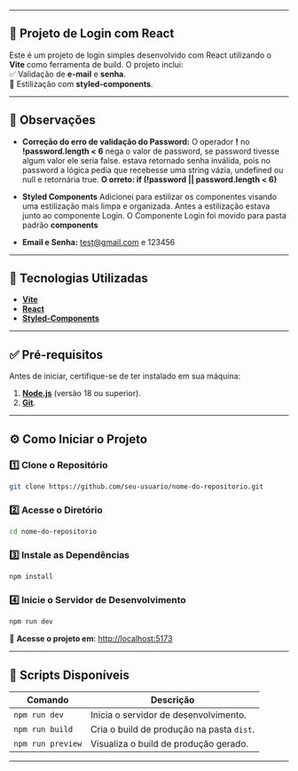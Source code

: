 
---

 ## **🚀 Projeto de Login com React**

Este é um projeto de login simples desenvolvido com React utilizando o **Vite** como ferramenta de build. O projeto inclui:  
✅ Validação de **e-mail** e **senha**.  
🎨 Estilização com **styled-components**.

---

##  **📝 Observações**
- **Correção do erro de validação do Password:** O operador **!**  no   **!password.length < 6** nega o valor de password, se password tivesse algum valor ele seria false. estava retornado senha inválida, pois no password a lógica pedia que recebesse uma string vázia, undefined ou null e retornária true. **O orreto: if (!password || password.length < 6)**

- **Styled Components** Adicionei para estilizar os componentes visando uma estilização mais limpa e organizada. Antes a estilização estava junto ao componente Login. O Componente Login foi movido para pasta padrão **components**

- **Email e Senha:** test@gmail.com e 123456
---

## 🧰 **Tecnologias Utilizadas**
- **[Vite](https://vitejs.dev/)**
- **[React](https://reactjs.org/)**
- **[Styled-Components](https://styled-components.com/)**

---

## ✅ **Pré-requisitos**  
Antes de iniciar, certifique-se de ter instalado em sua máquina:  
1. **[Node.js](https://nodejs.org/)** (versão 18 ou superior).  
2. **[Git](https://git-scm.com/)**.  

---

## ⚙️ **Como Iniciar o Projeto**

### 1️⃣ Clone o Repositório  
```bash
git clone https://github.com/seu-usuario/nome-do-repositorio.git
```

### 2️⃣ Acesse o Diretório  
```bash
cd nome-do-repositorio
```

### 3️⃣ Instale as Dependências  
```bash
npm install
```

### 4️⃣ Inicie o Servidor de Desenvolvimento  
```bash
npm run dev
```

🔗 **Acesse o projeto em**: [http://localhost:5173](http://localhost:5173)

---

## 📜 **Scripts Disponíveis**

| Comando           | Descrição                                           |
|-------------------|---------------------------------------------------|
| `npm run dev`     | Inicia o servidor de desenvolvimento.             |
| `npm run build`   | Cria o build de produção na pasta `dist`.         |
| `npm run preview` | Visualiza o build de produção gerado.             |

---

